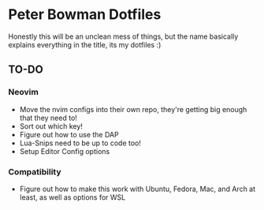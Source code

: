# Peter Bowman Dotfiles

Honestly this will be an unclean mess of things, but the name basically explains everything in the title, its my dotfiles :)

## TO-DO

### Neovim

- Move the nvim configs into their own repo, they're getting big enough that they need to!
- Sort out which key!
- Figure out how to use the DAP
- Lua-Snips need to be up to code too!
- Setup Editor Config options


### Compatibility

- Figure out how to make this work with Ubuntu, Fedora, Mac, and Arch at least, as well as options for WSL

